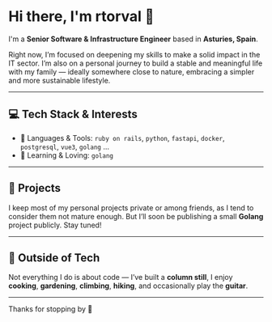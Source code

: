 # Hi there, I'm rtorval 👋

I'm a **Senior Software & Infrastructure Engineer** based in **Asturies, Spain**.

Right now, I’m focused on deepening my skills to make a solid impact in the IT sector. I’m also on a personal journey to build a stable and meaningful life with my family — ideally somewhere close to nature, embracing a simpler and more sustainable lifestyle.

---

## 💻 Tech Stack & Interests

- 🧠 Languages & Tools: `ruby on rails`, `python`, `fastapi`, `docker`, `postgresql`, `vue3`, `golang` ...
- 🔧 Learning & Loving: `golang`

---

## 🚀 Projects

I keep most of my personal projects private or among friends, as I tend to consider them not mature enough. But I’ll soon be publishing a small **Golang** project publicly. Stay tuned!

---

## 🌿 Outside of Tech

Not everything I do is about code — I’ve built a **column still**, I enjoy **cooking**, **gardening**, **climbing**, **hiking**, and occasionally play the **guitar**.

---

Thanks for stopping by 👋
